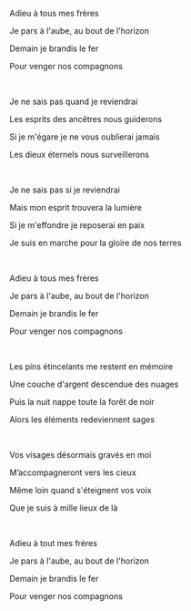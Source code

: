 Adieu à tous mes frères

Je pars à l'aube, au bout de l'horizon

Demain je brandis le fer

Pour venger nos compagnons

<br>

Je ne sais pas quand je reviendrai

Les esprits des ancêtres nous guiderons

Si je m'égare je ne vous oublierai jamais

Les dieux éternels nous surveillerons

<br>

Je ne sais pas si je reviendrai

Mais mon esprit trouvera la lumière

Si je m'effondre je reposerai en paix

Je suis en marche pour la gloire de nos terres

<br>

Adieu à tous mes frères

Je pars à l'aube, au bout de l'horizon

Demain je brandis le fer

Pour venger nos compagnons

<br>

Les pins étincelants me restent en mémoire

Une couche d'argent descendue des nuages

Puis la nuit nappe toute la forêt de noir

Alors les éléments redeviennent sages

<br>

Vos visages désormais gravés en moi

M’accompagneront vers les cieux

Même loin quand s'éteignent vos voix

Que je suis à mille lieux de là

<br>

Adieu à tout mes frères

Je pars à l'aube, au bout de l'horizon

Demain je brandis le fer

Pour venger nos compagnons
